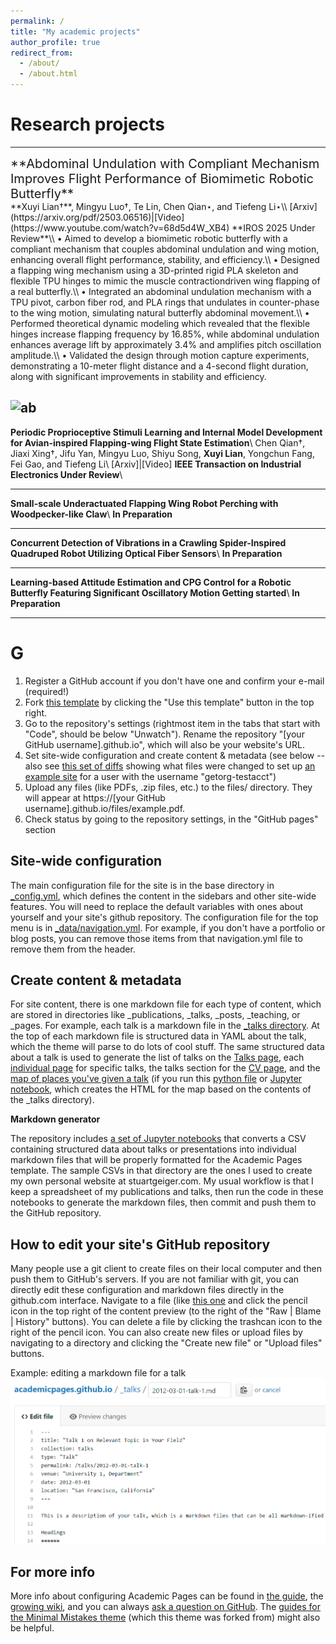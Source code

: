```yaml
---
permalink: /
title: "My academic projects"
author_profile: true
redirect_from: 
  - /about/
  - /about.html
---
```



Research projects
======
------

<div style="font-size: 20px;">
  **Abdominal Undulation with Compliant Mechanism Improves Flight Performance of Biomimetic Robotic Butterfly**  
</div>  
**Xuyi Lian†**, Mingyu Luo†, Te Lin, Chen Qian⋆, and Tiefeng Li⋆\\
[Arxiv](https://arxiv.org/pdf/2503.06516)|[Video](https://www.youtube.com/watch?v=68d5d4W_XB4)                                                     **IROS 2025 Under Review**\\
• Aimed to develop a biomimetic robotic butterfly with a compliant mechanism that couples abdominal undulation and wing motion, enhancing overall flight performance, stability, and efficiency.\\
• Designed a flapping wing mechanism using a 3D-printed rigid PLA skeleton and flexible TPU hinges to mimic the muscle contractiondriven wing flapping of a real butterfly.\\
• Integrated an abdominal undulation mechanism with a TPU pivot, carbon fiber rod, and PLA rings that undulates in counter-phase to the wing motion, simulating natural butterfly abdominal movement.\\
• Performed theoretical dynamic modeling which revealed that the flexible hinges increase flapping frequency by 16.85%, while abdominal undulation enhances average lift by approximately 3.4% and amplifies pitch oscillation amplitude.\\
• Validated the design through motion capture experiments, demonstrating a 10-meter flight distance and a 4-second flight duration, along with significant improvements in stability and efficiency.

![ab](/images/ab.png)
------

**Periodic Proprioceptive Stimuli Learning and Internal Model Development for Avian-inspired Flapping-wing Flight State Estimation**\\
Chen Qian†, Jiaxi Xing†, Jifu Yan, Mingyu Luo, Shiyu Song, **Xuyi Lian**, Yongchun Fang, Fei Gao, and Tiefeng Li\\
[Arxiv]|[Video]          **IEEE Transaction on Industrial Electronics Under Review**\\

------

**Small-scale Underactuated Flapping Wing Robot Perching with Woodpecker-like Claw**\\
**In Preparation**

------

**Concurrent Detection of Vibrations in a Crawling Spider-Inspired Quadruped Robot Utilizing Optical Fiber Sensors**\\
**In Preparation**

------
**Learning-based Attitude Estimation and CPG Control for a Robotic Butterfly Featuring Significant Oscillatory Motion Getting started**\\
**In Preparation**

------
G
======
1. Register a GitHub account if you don't have one and confirm your e-mail (required!)
1. Fork [this template](https://github.com/academicpages/academicpages.github.io) by clicking the "Use this template" button in the top right. 
1. Go to the repository's settings (rightmost item in the tabs that start with "Code", should be below "Unwatch"). Rename the repository "[your GitHub username].github.io", which will also be your website's URL.
1. Set site-wide configuration and create content & metadata (see below -- also see [this set of diffs](http://archive.is/3TPas) showing what files were changed to set up [an example site](https://getorg-testacct.github.io) for a user with the username "getorg-testacct")
1. Upload any files (like PDFs, .zip files, etc.) to the files/ directory. They will appear at https://[your GitHub username].github.io/files/example.pdf.  
1. Check status by going to the repository settings, in the "GitHub pages" section

Site-wide configuration
------
The main configuration file for the site is in the base directory in [_config.yml](https://github.com/academicpages/academicpages.github.io/blob/master/_config.yml), which defines the content in the sidebars and other site-wide features. You will need to replace the default variables with ones about yourself and your site's github repository. The configuration file for the top menu is in [_data/navigation.yml](https://github.com/academicpages/academicpages.github.io/blob/master/_data/navigation.yml). For example, if you don't have a portfolio or blog posts, you can remove those items from that navigation.yml file to remove them from the header. 

Create content & metadata
------
For site content, there is one markdown file for each type of content, which are stored in directories like _publications, _talks, _posts, _teaching, or _pages. For example, each talk is a markdown file in the [_talks directory](https://github.com/academicpages/academicpages.github.io/tree/master/_talks). At the top of each markdown file is structured data in YAML about the talk, which the theme will parse to do lots of cool stuff. The same structured data about a talk is used to generate the list of talks on the [Talks page](https://academicpages.github.io/talks), each [individual page](https://academicpages.github.io/talks/2012-03-01-talk-1) for specific talks, the talks section for the [CV page](https://academicpages.github.io/cv), and the [map of places you've given a talk](https://academicpages.github.io/talkmap.html) (if you run this [python file](https://github.com/academicpages/academicpages.github.io/blob/master/talkmap.py) or [Jupyter notebook](https://github.com/academicpages/academicpages.github.io/blob/master/talkmap.ipynb), which creates the HTML for the map based on the contents of the _talks directory).

**Markdown generator**

The repository includes [a set of Jupyter notebooks](https://github.com/academicpages/academicpages.github.io/tree/master/markdown_generator
) that converts a CSV containing structured data about talks or presentations into individual markdown files that will be properly formatted for the Academic Pages template. The sample CSVs in that directory are the ones I used to create my own personal website at stuartgeiger.com. My usual workflow is that I keep a spreadsheet of my publications and talks, then run the code in these notebooks to generate the markdown files, then commit and push them to the GitHub repository.

How to edit your site's GitHub repository
------
Many people use a git client to create files on their local computer and then push them to GitHub's servers. If you are not familiar with git, you can directly edit these configuration and markdown files directly in the github.com interface. Navigate to a file (like [this one](https://github.com/academicpages/academicpages.github.io/blob/master/_talks/2012-03-01-talk-1.md) and click the pencil icon in the top right of the content preview (to the right of the "Raw | Blame | History" buttons). You can delete a file by clicking the trashcan icon to the right of the pencil icon. You can also create new files or upload files by navigating to a directory and clicking the "Create new file" or "Upload files" buttons. 

Example: editing a markdown file for a talk
![Editing a markdown file for a talk](/images/editing-talk.png)

For more info
------
More info about configuring Academic Pages can be found in [the guide](https://academicpages.github.io/markdown/), the [growing wiki](https://github.com/academicpages/academicpages.github.io/wiki), and you can always [ask a question on GitHub](https://github.com/academicpages/academicpages.github.io/discussions). The [guides for the Minimal Mistakes theme](https://mmistakes.github.io/minimal-mistakes/docs/configuration/) (which this theme was forked from) might also be helpful.

